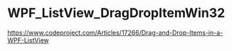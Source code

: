 # WPF_ListView_DragDropItemWin32
https://www.codeproject.com/Articles/17266/Drag-and-Drop-Items-in-a-WPF-ListView
